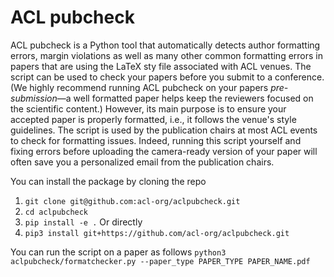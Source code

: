 # ACL pubcheck
ACL pubcheck is a Python tool that automatically detects author formatting errors, margin violations as well as many other common formatting errors in papers that are using the LaTeX sty file associated with ACL venues. The script can be used to check your papers before you submit to a conference. (We highly recommend running ACL pubcheck on your papers *pre-submission*&mdash;a well formatted paper helps keep the reviewers focused on the scientific content.) However, its main purpose is to ensure your accepted paper is properly formatted, i.e., it follows the venue's style guidelines. The script is used by the publication chairs at most ACL events to check for formatting issues. Indeed, running this script yourself and fixing errors before uploading the camera-ready version of your paper will often save you a personalized email from the publication chairs. 

You can install the package by cloning the repo
1. ``git clone git@github.com:acl-org/aclpubcheck.git``
2. ``cd aclpubcheck``
3. ``pip install -e .``
Or directly
1. ``pip3 install git+https://github.com/acl-org/aclpubcheck.git``

You can run the script on a paper as follows
``python3 aclpubcheck/formatchecker.py --paper_type PAPER_TYPE PAPER_NAME.pdf``
